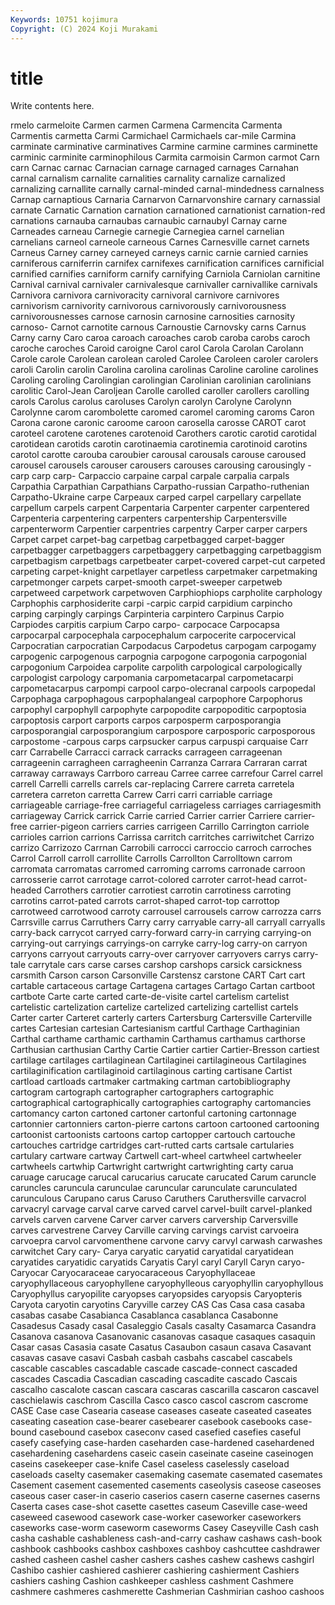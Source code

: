 ```yaml
---
Keywords: 10751 kojimura
Copyright: (C) 2024 Koji Murakami
---
```


# title

Write contents here.



rmelo carmeloite
Carmen carmen Carmena Carmencita Carmenta Carmentis carmetta Carmi Carmichael Carmichaels
car-mile Carmina carminate carminative carminatives Carmine carmine carmines carminette carminic
carminite carminophilous Carmita carmoisin Carmon carmot Carn carn Carnac carnac
Carnacian carnage carnaged carnages Carnahan carnal carnalism carnalite carnalities carnality
carnalize carnalized carnalizing carnallite carnally carnal-minded carnal-mindedness carnalness Carnap carnaptious
Carnaria Carnarvon Carnarvonshire carnary carnassial carnate Carnatic Carnation carnation carnationed
carnationist carnation-red carnations carnauba carnaubas carnaubic carnaubyl Carnay carne Carneades
carneau Carnegie carnegie Carnegiea carnel carnelian carnelians carneol carneole carneous
Carnes Carnesville carnet carnets Carneus Carney carney carneyed carneys carnic
carnie carnied carnies carniferous carniferrin carnifex carnifexes carnification carnifices carnificial
carnified carnifies carniform carnify carnifying Carniola Carniolan carnitine Carnival carnival
carnivaler carnivalesque carnivaller carnivallike carnivals Carnivora carnivora carnivoracity carnivoral carnivore
carnivores carnivorism carnivority carnivorous carnivorously carnivorousness carnivorousnesses carnose carnosin carnosine
carnosities carnosity carnoso- Carnot carnotite carnous Carnoustie Carnovsky carns Carnus
Carny carny Caro caroa caroach caroaches carob caroba carobs caroch
caroche caroches Caroid caroigne Carol carol Carola Carolan Carolann Carole
carole Carolean carolean caroled Carolee Caroleen caroler carolers caroli Carolin
carolin Carolina carolina carolinas Caroline caroline carolines Caroling caroling Carolingian
carolingian Carolinian carolinian carolinians carolitic Carol-Jean Caroljean Carolle carolled caroller
carollers carolling carols Carolus carolus caroluses Carolyn carolyn Carolyne Carolynn
Carolynne carom carombolette caromed caromel caroming caroms Caron Carona carone
caronic caroome caroon carosella carosse CAROT carot caroteel carotene carotenes
carotenoid Carothers carotic carotid carotidal carotidean carotids carotin carotinaemia carotinemia
carotinoid carotins carotol carotte carouba caroubier carousal carousals carouse caroused
carousel carousels carouser carousers carouses carousing carousingly -carp carp carp-
Carpaccio carpaine carpal carpale carpalia carpals Carpathia Carpathian Carpathians Carpatho-russian
Carpatho-ruthenian Carpatho-Ukraine carpe Carpeaux carped carpel carpellary carpellate carpellum carpels
carpent Carpentaria Carpenter carpenter carpentered Carpenteria carpentering carpenters carpentership Carpentersville
carpenterworm Carpentier carpentries carpentry Carper carper carpers Carpet carpet carpet-bag
carpetbag carpetbagged carpet-bagger carpetbagger carpetbaggers carpetbaggery carpetbagging carpetbaggism carpetbagism carpetbags
carpetbeater carpet-covered carpet-cut carpeted carpeting carpet-knight carpetlayer carpetless carpetmaker carpetmaking
carpetmonger carpets carpet-smooth carpet-sweeper carpetweb carpetweed carpetwork carpetwoven Carphiophiops carpholite
carphology Carphophis carphosiderite carpi -carpic carpid carpidium carpincho carping carpingly
carpings Carpinteria carpintero Carpinus Carpio Carpiodes carpitis carpium Carpo carpo-
carpocace Carpocapsa carpocarpal carpocephala carpocephalum carpocerite carpocervical Carpocratian carpocratian Carpodacus
Carpodetus carpogam carpogamy carpogenic carpogenous carpognia carpogone carpogonia carpogonial carpogonium
Carpoidea carpolite carpolith carpological carpologically carpologist carpology carpomania carpometacarpal carpometacarpi
carpometacarpus carpompi carpool carpo-olecranal carpools carpopedal Carpophaga carpophagous carpophalangeal carpophore
Carpophorus carpophyl carpophyll carpophyte carpopodite carpopoditic carpoptosia carpoptosis carport carports
carpos carposperm carposporangia carposporangial carposporangium carpospore carposporic carposporous carpostome -carpous
carps carpsucker carpus carpuspi carquaise Carr carr Carrabelle Carracci carrack
carracks carrageen carrageenan carrageenin carragheen carragheenin Carranza Carrara Carraran carrat
carraway carraways Carrboro carreau Carree carree carrefour Carrel carrel carrell
Carrelli carrells carrels car-replacing Carrere carreta carretela carretera carreton carretta
Carrew Carri carri carriable carriage carriageable carriage-free carriageful carriageless carriages
carriagesmith carriageway Carrick carrick Carrie carried Carrier carrier Carriere carrier-free
carrier-pigeon carriers carries carrigeen Carrillo Carrington carriole carrioles carrion carrions
Carrissa carritch carritches carriwitchet Carrizo carrizo Carrizozo Carrnan Carrobili carrocci
carroccio carroch carroches Carrol Carroll carroll carrollite Carrolls Carrollton Carrolltown
carrom carromata carromatas carromed carroming carroms carronade carroon carrosserie carrot
carrotage carrot-colored carroter carrot-head carrot-headed Carrothers carrotier carrotiest carrotin carrotiness
carroting carrotins carrot-pated carrots carrot-shaped carrot-top carrottop carrotweed carrotwood carroty
carrousel carrousels carrow carrozza carrs Carrsville carrus Carruthers Carry carry
carryable carry-all carryall carryalls carry-back carrycot carryed carry-forward carry-in carrying
carrying-on carrying-out carryings carryings-on carryke carry-log carry-on carryon carryons carryout
carryouts carry-over carryover carryovers carrys carry-tale carrytale cars carse carses
carshop carshops carsick carsickness carsmith Carson carson Carsonville Carstensz carstone
CART Cart cart cartable cartaceous cartage Cartagena cartages Cartago Cartan
cartboot cartbote Carte carte carted carte-de-visite cartel cartelism cartelist cartelistic
cartelization cartelize cartelized cartelizing cartellist cartels Carter carter Carteret carterly
carters Cartersburg Cartersville Carterville cartes Cartesian cartesian Cartesianism cartful Carthage
Carthaginian Carthal carthame carthamic carthamin Carthamus carthamus carthorse Carthusian carthusian
Carthy Cartie Cartier cartier Cartier-Bresson cartiest cartilage cartilages cartilaginean Cartilaginei
cartilagineous Cartilagines cartilaginification cartilaginoid cartilaginous carting cartisane Cartist cartload cartloads
cartmaker cartmaking cartman cartobibliography cartogram cartograph cartographer cartographers cartographic cartographical
cartographically cartographies cartography cartomancies cartomancy carton cartoned cartoner cartonful cartoning
cartonnage cartonnier cartonniers carton-pierre cartons cartoon cartooned cartooning cartoonist cartoonists
cartoons cartop cartopper cartouch cartouche cartouches cartridge cartridges cart-rutted carts
cartsale cartularies cartulary cartware cartway Cartwell cart-wheel cartwheel cartwheeler cartwheels
cartwhip Cartwright cartwright cartwrighting carty carua caruage carucage carucal carucarius
carucate carucated Carum caruncle caruncles caruncula carunculae caruncular carunculate carunculated
carunculous Carupano carus Caruso Caruthers Caruthersville carvacrol carvacryl carvage carval
carve carved carvel carvel-built carvel-planked carvels carven carvene Carver carver
carvers carvership Carversville carves carvestrene Carvey Carville carving carvings carvist
carvoeira carvoepra carvol carvomenthene carvone carvy carvyl carwash carwashes carwitchet
Cary cary- Carya caryatic caryatid caryatidal caryatidean caryatides caryatidic caryatids
Caryatis Caryl caryl Caryll Caryn caryo- Caryocar Caryocaraceae caryocaraceous Caryophyllaceae
caryophyllaceous caryophyllene caryophylleous caryophyllin caryophyllous Caryophyllus caryopilite caryopses caryopsides caryopsis
Caryopteris Caryota caryotin caryotins Caryville carzey CAS Cas Casa casa
casaba casabas casabe Casabianca Casablanca casablanca Casabonne Casadesus Casady casal
Casaleggio Casals casalty Casamarca Casandra Casanova casanova Casanovanic casanovas casaque
casaques casaquin Casar casas Casasia casate Casatus Casaubon casaun casava
Casavant casavas casave casavi Casbah casbah casbahs cascabel cascabels cascable
cascables cascadable cascade cascade-connect cascaded cascades Cascadia Cascadian cascading cascadite
cascado Cascais cascalho cascalote cascan cascara cascaras cascarilla cascaron cascavel
caschielawis caschrom Cascilla Casco casco cascol cascrom cascrome CASE Case
case Casearia casease caseases caseate caseated caseates caseating caseation case-bearer
casebearer casebook casebooks case-bound casebound casebox caseconv cased casefied casefies
caseful casefy casefying case-harden caseharden case-hardened casehardened casehardening casehardens caseic
casein caseinate caseine caseinogen caseins casekeeper case-knife Casel caseless caselessly
caseload caseloads caselty casemaker casemaking casemate casemated casemates Casement casement
casemented casements caseolysis caseose caseoses caseous caser caser-in caserio caserios
casern caserne casernes caserns Caserta cases case-shot casette casettes caseum
Caseville case-weed caseweed casewood casework case-worker caseworker caseworkers caseworks case-worm
caseworm caseworms Casey Caseyville Cash cash casha cashable cashableness cash-and-carry
cashaw cashaws cash-book cashbook cashbooks cashbox cashboxes cashboy cashcuttee cashdrawer
cashed casheen cashel casher cashers cashes cashew cashews cashgirl Cashibo
cashier cashiered cashierer cashiering cashierment Cashiers cashiers cashing Cashion cashkeeper
cashless cashment Cashmere cashmere cashmeres cashmerette Cashmerian Cashmirian cashoo cashoos
